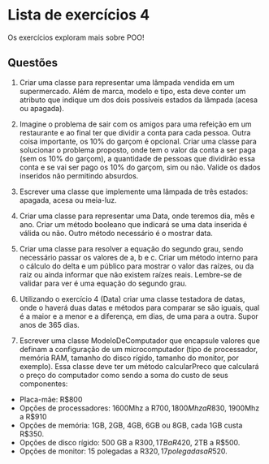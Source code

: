 # Lista de exercícios 4
Os exercícios exploram mais sobre POO!

## Questões
1) Criar uma classe para representar uma lâmpada vendida em um supermercado. Além de marca, modelo
e tipo, esta deve conter um atributo que indique um dos dois possíveis estados da lâmpada (acesa ou
apagada).

2) Imagine o problema de sair com os amigos para uma refeição em um restaurante e ao final ter que
dividir a conta para cada pessoa. Outra coisa importante, os 10% do garçom é opcional. Criar uma classe
para solucionar o problema proposto, onde tem o valor da conta a ser paga (sem os 10% do garçom), a
quantidade de pessoas que dividirão essa conta e se vai ser pago os 10% do garçom, sim ou não. Valide os
dados inseridos não permitindo absurdos.

3) Escrever uma classe que implemente uma lâmpada de três estados: apagada, acesa ou meia-luz.

4) Criar uma classe para representar uma Data, onde teremos dia, mês e ano. Criar um método booleano
que indicará se uma data inserida é válida ou não. Outro método necessário é o mostrar data.

5) Criar uma classe para resolver a equação do segundo grau, sendo necessário passar os valores de a, b e
c. Criar um método interno para o cálculo do delta e um público para mostrar o valor das raízes, ou da raiz
ou ainda informar que não existem raízes reais. Lembre-se de validar para ver é uma equação do segundo
grau.

6) Utilizando o exercício 4 (Data) criar uma classe testadora de datas, onde o haverá duas datas e métodos
para comparar se são iguais, qual é a maior e a menor e a diferença, em dias, de uma para a outra. Supor
anos de 365 dias.

7) Escrever uma classe ModeloDeComputador que encapsule valores que definam a configuração de um
microcomputador (tipo de processador, memória RAM, tamanho do disco rígido, tamanho do monitor, por
exemplo). Essa classe deve ter um método calcularPreco que calculará o preço do computador como sendo
a soma do custo de seus componentes:
- Placa-mãe: R$800
- Opções de processadores: 1600Mhz a R$700, 1800Mhz a R$830, 1900Mhz a R$910
- Opções de memória: 1GB, 2GB, 4GB, 6GB ou 8GB, cada 1GB custa R$350.
- Opções de disco rígido: 500 GB a R$300, 1 TB a R$420, 2TB a R$500.
- Opções de monitor: 15 polegadas a R$320, 17 polegadas a R$520. 
